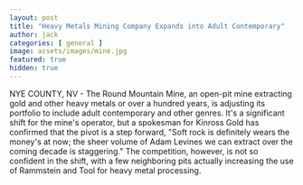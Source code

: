 ```yaml
---
layout: post
title: "Heavy Metals Mining Company Expands into Adult Contemporary"
author: jack
categories: [ general ]
image: assets/images/mine.jpg
featured: true
hidden: true
---
```


NYE COUNTY, NV - The Round Mountain Mine, an open-pit mine extracting gold and other heavy metals or over a hundred years, is adjusting its portfolio to include adult contemporary and other genres. It's a significant shift for the mine's operator, but a spokesman for Kinross Gold has confirmed that the pivot is a step forward, "Soft rock is definitely wears the money's at now; the sheer volume of Adam Levines we can extract over the coming decade is staggering." The competition, however, is not so confident in the shift, with a few neighboring pits actually increasing the use of Rammstein and Tool for heavy metal processing.
